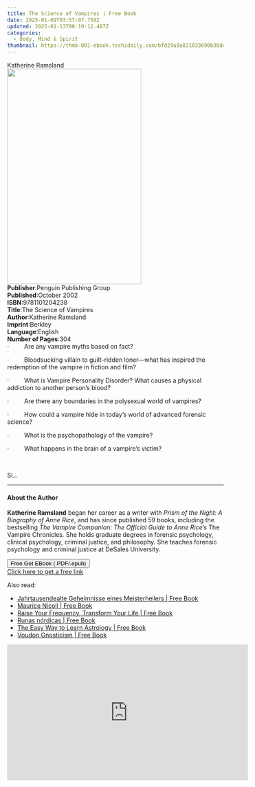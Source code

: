 ```yaml
---
title: The Science of Vampires | Free Book
date: 2025-01-09T03:57:07.750Z
updated: 2025-01-13T00:19:12.487Z
categories:
  - Body, Mind & Spirit
thumbnail: https://thmb-001-ebook.techidaily.com/bfd29a9a831833690b30dc9a5f05a8a27e13622d96cca0e3c969aba147b2964e.jpg
---
```

<main id="book-container">
  <div class="flex flex-col">
    <div class="book-brief flex-1 py-6 px-4 sm:p-6 md:py-10 md:px-8">
      <!-- brief-->
      <div class="book-brief-main">Katherine Ramsland</div>
    </div>
    <div
      class="book-meta-info flex-1 grid gap-4 col-start-1 col-end-3 row-start-1 sm:mb-6 sm:grid-cols-4 lg:gap-6 lg:col-start-2 lg:row-end-6 lg:row-span-6 lg:mb-0"
    >
      <div
        class="book-meta-info-left place-content-center mt-4 p-4 text-sm leading-6 col-start-2 col-span-2 dark:text-slate-400"
      >
        <img
          class="w-full h-500 object-cover rounded-lg sm:h-255 sm:col-span-2 lg:col-span-full"
          src="https://img-001-ebook.techidaily.com/a2e0ac4f89b5031982b633089dbd6831e1d1a798388a9b375917815f058b66ad.jpg"
          alt=""
          width="312"
          height="500"
        />
      </div>
      <div
        class="book-meta-info-right mt-2 col-start-1 row-start-2 col-span-3 self-center"
      >
        <!-- meta data  -->
        <div class="flex flex-col px-4 md:px-8">
          <div class="flex-1">
            <strong>Publisher</strong>:<span class="px-2"
              >Penguin Publishing Group</span
            >
          </div>
          <div class="flex-1">
            <strong>Published</strong>:<span class="px-2">October 2002</span>
          </div>
          <div class="flex-1">
            <strong>ISBN</strong>:<span class="px-2">9781101204238</span>
          </div>
          <div class="flex-1">
            <strong>Title</strong>:<span class="px-2"
              >The Science of Vampires</span
            >
          </div>
          <div class="flex-1">
            <strong>Author</strong>:<span class="px-2">Katherine Ramsland</span>
          </div>
          <div class="flex-1">
            <strong>Imprint</strong>:<span class="px-2">Berkley</span>
          </div>
          <div class="flex-1">
            <strong>Language</strong>:<span class="px-2">English</span>
          </div>
          <div class="flex-1">
            <strong>Number of Pages</strong>:<span class="px-2">304</span>
          </div>
        </div>
      </div>
    </div>
    <div class="book-description flex-1 py-6 px-4 sm:p-6 md:py-10 md:px-8">
      <div class="book-description-main">
        <div accordion-content="" id="description">
          ·&nbsp;&nbsp;&nbsp;&nbsp;&nbsp;&nbsp;&nbsp;&nbsp; Are any vampire
          myths based on fact?
          <p>
            ·&nbsp;&nbsp;&nbsp;&nbsp;&nbsp;&nbsp;&nbsp;&nbsp; Bloodsucking
            villain to guilt-ridden loner—what has inspired the redemption of
            the vampire in fiction and film?
          </p>
          <p>
            ·&nbsp;&nbsp;&nbsp;&nbsp;&nbsp;&nbsp;&nbsp;&nbsp; What is Vampire
            Personality Disorder? What causes a physical addiction to another
            person’s blood?
          </p>
          <p>
            ·&nbsp;&nbsp;&nbsp;&nbsp;&nbsp;&nbsp;&nbsp;&nbsp; Are there any
            boundaries in the polysexual world of vampires?
          </p>
          <p>
            ·&nbsp;&nbsp;&nbsp;&nbsp;&nbsp;&nbsp;&nbsp;&nbsp; How could a
            vampire hide in today’s world of advanced forensic science?
          </p>
          <p>
            ·&nbsp;&nbsp;&nbsp;&nbsp;&nbsp;&nbsp;&nbsp;&nbsp; What is the
            psychopathology of the vampire?
          </p>
          <p>
            ·&nbsp;&nbsp;&nbsp;&nbsp;&nbsp;&nbsp;&nbsp;&nbsp; What happens in
            the brain of a vampire’s victim?
          </p>
          <p>&nbsp;</p>
          <p>Si...</p>
        </div>
      </div>
    </div>
    <div class="book-excerpts flex-1 py-6 px-4 sm:p-6 md:py-10 md:px-8">
      <!-- excerpts-->
      <div class="book-excerpts-main">
        <hr />
        <h4 class="placeholder placeholder-heading">
          <span>About the Author</span>
        </h4>
        <p>
          <b>Katherine Ramsland</b>&nbsp;began her career as a writer
          with&nbsp;<i>Prism of the Night: A Biography of Anne Rice</i>, and has
          since published 59 books, including the bestselling&nbsp;<i
            >The Vampire Companion: The Official Guide to Anne Rice’s&nbsp;</i
          >The Vampire Chronicles<i>.</i>&nbsp;She holds graduate degrees in
          forensic psychology, clinical psychology, criminal justice, and
          philosophy. She teaches forensic psychology and criminal justice at
          DeSales University.
        </p>
      </div>
    </div>
    <div
      class="book-about-author flex-1 py-6 px-4 sm:p-6 md:py-10 md:px-8"
    ></div>
    <div class="book-free-get flex-1 py-6 px-4 sm:p-6 md:py-10 md:px-8">
      <button
        id="btn-free-get"
        class="bg-blue-500 hover:bg-blue-700 text-white font-bold py-2 px-4 rounded"
      >
        Free Get EBook (.PDF/.epub)
      </button>
      <div id="countdown-display" class="px-2 text-lg mt-2"></div>
      <a
        id="free-link"
        class="hidden bg-blue-500 hover:bg-blue-700 text-white font-bold py-2 px-4 rounded"
        href="https://www.ebooks.com/en-us/book/260889/the-science-of-vampires/katherine-ramsland/"
        target="_blank"
        >Click here to get a free link</a
      >
    </div>
    <script>
      let countdownTime = 0;
      let countdownInterval = null;
      document
        .getElementById('btn-free-get')
        .addEventListener('click', startCountdown);
      function startCountdown() {
        countdownTime = new Date().getTime() + 60000 * 3;
        countdownInterval = setInterval(updateCountdown, 1000);
        document.getElementById('btn-free-get').disabled = true;
        document
          .getElementById('btn-free-get')
          .classList.add('bg-gray-500', 'cursor-not-allowed');
      }
      function updateCountdown() {
        let currentTime = new Date().getTime();
        let timeLeft = countdownTime - currentTime;
        let secondsLeft = Math.floor(timeLeft / 1000);
        document.getElementById('countdown-display').innerHTML =
          `Remaining time: ${secondsLeft} seconds.`;
        if (secondsLeft <= 0) {
          clearInterval(countdownInterval);
          document.getElementById('btn-free-get').classList.add('hidden');
          document.getElementById('free-link').classList.remove('hidden');
          document.getElementById('countdown-display').innerHTML = '';
        }
      }
    </script>
  </div>
</main>

<ins class="adsbygoogle"
      style="display:block"
      data-ad-client="ca-pub-7571918770474297"
      data-ad-slot="8358498916"
      data-ad-format="auto"
      data-full-width-responsive="true"></ins>
    

<span class="atpl-alsoreadstyle">Also read:</span>
<div><ul>
<li><a href="https://novels-ebooks.techidaily.com/211142284-9781952353345-jahrtausendealte-geheimnisse-eines-meisterheilers/"><u>Jahrtausendealte Geheimnisse eines Meisterheilers | Free Book</u></a></li>
<li><a href="https://novels-ebooks.techidaily.com/211141820-9781644119921-maurice-nicoll/"><u>Maurice Nicoll | Free Book</u></a></li>
<li><a href="https://novels-ebooks.techidaily.com/211141899-9798888500477-raise-your-frequency-transform-your-life/"><u>Raise Your Frequency, Transform Your Life | Free Book</u></a></li>
<li><a href="https://novels-ebooks.techidaily.com/211141896-9798888500118-runas-nordicas/"><u>Runas nórdicas | Free Book</u></a></li>
<li><a href="https://novels-ebooks.techidaily.com/211141898-9798888500408-the-easy-way-to-learn-astrology/"><u>The Easy Way to Learn Astrology | Free Book</u></a></li>
<li><a href="https://novels-ebooks.techidaily.com/211141816-9781644119280-voudon-gnosticism/"><u>Voudon Gnosticism | Free Book</u></a></li>
</ul></div>

<!-- affiliate ads begin -->
<iframe width="560" height="315" src="https://www.youtube.com/embed/HtM7d4dpN1I?si=2vN_xgVGD4eYGORu" title="YouTube video player" frameborder="0" allow="accelerometer; autoplay; clipboard-write; encrypted-media; gyroscope; picture-in-picture; web-share" referrerpolicy="strict-origin-when-cross-origin" allowfullscreen></iframe>
<!-- affiliate ads end -->

